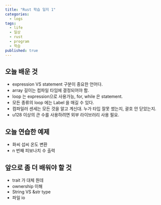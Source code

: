 ```yaml
---
title: "Rust 학습 일지 1"
categories:
  - logs
tags:
  - life
  - 일상
  - rust
  - program
  - 학습
published: true
---
```


## 오늘 배운 것

- expression VS statement 구분이 중요한 언어다.
- array 길이는 컴파일 타임에 결정되어야 함.
- loop 는 expression으로 사용가능, for, while 은 statement.
- 모든 종류의 loop 에는 Label 을 매길 수 있다.
- 컴파일러 센세는 모든 것을 알고 계신대. 누가 타입 잘못 썼는지, 괄호 안 닫았는지.
- u128 이상의 큰 수를 사용하려면 외부 라이브러리 사용 필요.

## 오늘 연습한 예제

- 화씨 섭씨 온도 변환
- n 번째 피보나치 수 출력

## 앞으로 좀 더 배워야 할 것

- trait 가 대체 뭔데
- ownership 이해
- String VS &str type
- 파일 io